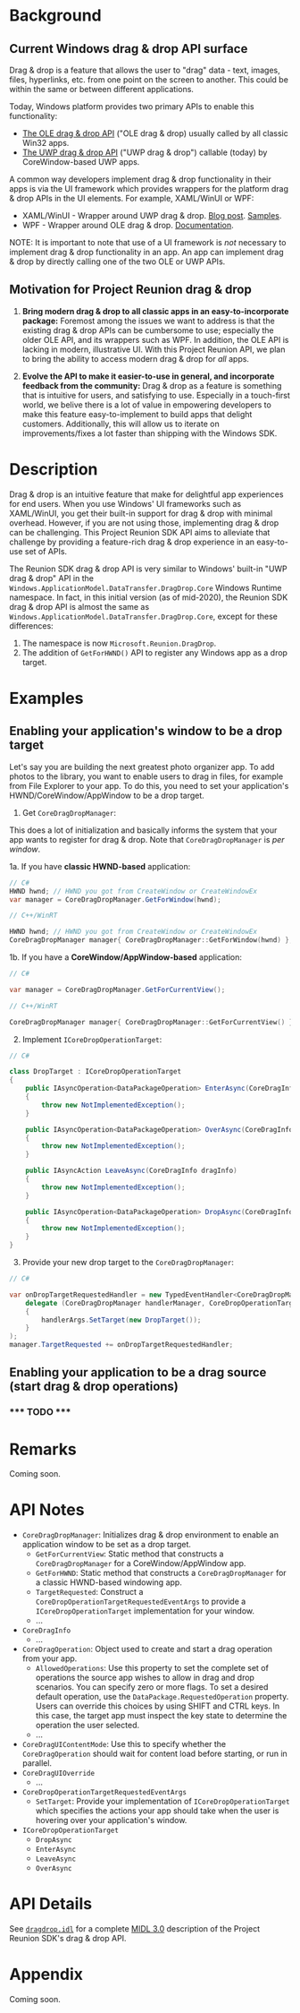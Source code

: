 # Background

## Current Windows drag & drop API surface

Drag & drop is a feature that allows the user to "drag" data - text, images, files, hyperlinks, etc. from one point on the screen to another. This could be within the same or between different applications.

Today, Windows platform provides two primary APIs to enable this functionality:

* [The OLE drag & drop API](https://docs.microsoft.com/en-us/windows/win32/api/ole2/nf-ole2-dodragdrop) ("OLE drag & drop) usually called by all classic Win32 apps.
* [The UWP drag & drop API](https://docs.microsoft.com/en-us/uwp/api/windows.applicationmodel.datatransfer.dragdrop.core?view=winrt-19041) ("UWP drag & drop") callable (today) by CoreWindow-based UWP apps.

A common way developers implement drag & drop functionality in their apps is via the UI framework which provides wrappers for the platform drag & drop APIs in the UI elements. For example, XAML/WinUI or WPF:

* XAML/WinUI - Wrapper around UWP drag & drop. [Blog post](https://docs.microsoft.com/en-us/archive/msdn-magazine/2015/august/windows-10-modern-drag-and-drop-for-windows-universal-applications). [Samples](https://github.com/microsoft/Windows-universal-samples/tree/master/Samples/XamlDragAndDrop).
* WPF - Wrapper around OLE drag & drop. [Documentation](https://docs.microsoft.com/en-us/dotnet/framework/wpf/advanced/drag-and-drop-overview).

NOTE: It is important to note that use of a UI framework is _not_ necessary to implement drag & drop functionality in an app. An app can implement drag & drop by directly calling one of the two OLE or UWP APIs.

## Motivation for Project Reunion drag & drop

1. **Bring modern drag & drop to all classic apps in an easy-to-incorporate package:** Foremost among the issues we want to address is that the existing drag & drop APIs can be cumbersome to use; especially the older OLE API, and its wrappers such as WPF. In addition, the OLE API is lacking in modern, illustrative UI. With this Project Reunion API, we plan to bring the ability to access modern drag & drop for _all_ apps.

2. **Evolve the API to make it easier-to-use in general, and incorporate feedback from the community:** Drag & drop as a feature is something that is intuitive for users, and satisfying to use. Especially in a touch-first world, we belive there is a lot of value in empowering developers to make this feature easy-to-implement to build apps that delight customers. Additionally, this will allow us to iterate on improvements/fixes a lot faster than shipping with the Windows SDK.

# Description

 Drag & drop is an intuitive feature that make for delightful app experiences for end users. When you use Windows' UI frameworks such as XAML/WinUI, you get their built-in support for drag & drop with minimal overhead. However, if you are not using those, implementing drag & drop can be challenging. This Project Reunion SDK API aims to alleviate that challenge by providing a feature-rich drag & drop experience in an easy-to-use set of APIs.

The Reunion SDK drag & drop API is very similar to Windows' built-in "UWP drag & drop" API in the `Windows.ApplicationModel.DataTransfer.DragDrop.Core` Windows Runtime namespace. In fact, in this initial version (as of mid-2020), the Reunion SDK drag & drop API is almost the same as `Windows.ApplicationModel.DataTransfer.DragDrop.Core`, except for these differences:

1. The namespace is now `Microsoft.Reunion.DragDrop`.
2. The addition of `GetForHWND()` API to register any Windows app as a drop target.

# Examples

## Enabling your application's window to be a drop target

Let's say you are building the next greatest photo organizer app. To add photos to the library, you want to enable users to drag in files, for example from File Explorer to your app. To do this, you need to set your application's HWND/CoreWindow/AppWindow to be a drop target.

1. Get `CoreDragDropManager`:

This does a lot of initialization and basically informs the system that your app wants to register for drag & drop. Note that `CoreDragDropManager` is *per window*.

1a. If you have **classic HWND-based** application:

```c#
// C#
HWND hwnd; // HWND you got from CreateWindow or CreateWindowEx
var manager = CoreDragDropManager.GetForWindow(hwnd);
```
```c++
// C++/WinRT

HWND hwnd; // HWND you got from CreateWindow or CreateWindowEx
CoreDragDropManager manager{ CoreDragDropManager::GetForWindow(hwnd) };
```

1b. If you have a **CoreWindow/AppWindow-based** application:

```c#
// C#

var manager = CoreDragDropManager.GetForCurrentView();
```
```c++
// C++/WinRT

CoreDragDropManager manager{ CoreDragDropManager::GetForCurrentView() };
```

2. Implement `ICoreDropOperationTarget`:

```c#
// C#

class DropTarget : ICoreDropOperationTarget
{
    public IAsyncOperation<DataPackageOperation> EnterAsync(CoreDragInfo dragInfo, CoreDragUIOverride dragUIOverride)
    {
        throw new NotImplementedException();
    }

    public IAsyncOperation<DataPackageOperation> OverAsync(CoreDragInfo dragInfo, CoreDragUIOverride dragUIOverride)
    {
        throw new NotImplementedException();
    }

    public IAsyncAction LeaveAsync(CoreDragInfo dragInfo)
    {
        throw new NotImplementedException();
    }

    public IAsyncOperation<DataPackageOperation> DropAsync(CoreDragInfo dragInfo)
    {
        throw new NotImplementedException();
    }
}
```

3. Provide your new drop target to the `CoreDragDropManager`:

```c#
// C#

var onDropTargetRequestedHandler = new TypedEventHandler<CoreDragDropManager, CoreDropOperationTargetRequestedEventArgs>(
    delegate (CoreDragDropManager handlerManager, CoreDropOperationTargetRequestedEventArgs handlerArgs)
    {
        handlerArgs.SetTarget(new DropTarget());
    }
);
manager.TargetRequested += onDropTargetRequestedHandler;
```

## Enabling your application to be a drag source (start drag & drop operations)

### *** TODO ***

# Remarks

Coming soon.

# API Notes

* `CoreDragDropManager`: Initializes drag & drop environment to enable an application window to be set as a drop target.
  * `GetForCurrentView`: Static method that constructs a `CoreDragDropManager` for a CoreWindow/AppWindow app.
  * `GetForHWND`: Static method that constructs a `CoreDragDropManager` for a classic HWND-based windowing app.
  * `TargetRequested`: Construct a `CoreDropOperationTargetRequestedEventArgs` to provide a `ICoreDropOperationTarget` implementation for your window.
  * ...
* `CoreDragInfo`
  * ...
* `CoreDragOperation`: Object used to create and start a drag operation from your app.
  * `AllowedOperations`: Use this property to set the complete set of operations the source app wishes to allow in drag and drop scenarios. You can specify zero or more flags. To set a desired default operation, use the `DataPackage.RequestedOperation` property. Users can override this choices by using SHIFT and CTRL keys. In this case, the target app must inspect the key state to determine the operation the user selected.
  * ...
* `CoreDragUIContentMode`: Use this to specify whether the `CoreDragOperation` should wait for content load before starting, or run in parallel.
* `CoreDragUIOverride`
  * ...
* `CoreDropOperationTargetRequestedEventArgs`
  * `SetTarget`: Provide your implementation of `ICoreDropOperationTarget` which specifies the actions your app should take when the user is hovering over your application's window.
* `ICoreDropOperationTarget`
  * `DropAsync`
  * `EnterAsync`
  * `LeaveAsync`
  * `OverAsync`

# API Details

See [`dragdrop.idl`](dragdrop.idl) for a complete [MIDL 3.0](
https://docs.microsoft.com/uwp/midl-3/) description
of the Project Reunion SDK's drag & drop API.

# Appendix

Coming soon.
